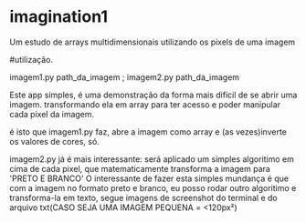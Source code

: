 # imagination1
Um estudo de arrays multidimensionais utilizando os pixels de uma imagem

#utilização.

imagem1.py path_da_imagem ;
imagem2.py path_da_imagem

Este app simples, é uma demonstração da forma mais dificil de se abrir uma imagem.
transformando ela em array para ter acesso e poder manipular cada pixel da imagem.

é isto que imagem1.py faz, abre a imagem como array e (as vezes)inverte os valores de cores, só.

imagem2.py já é mais interessante:
  será aplicado um simples algoritimo em cima de cada pixel, que matematicamente transforma a imagem para 'PRETO E BRANCO'
  O interessante de fazer esta simples mundança é que com a imagem no formato preto e branco, eu posso rodar outro algoritimo e transforma-la em texto, segue imagens de screenshot do terminal e do arquivo txt(CASO SEJA UMA IMAGEM PEQUENA = <120px²)
